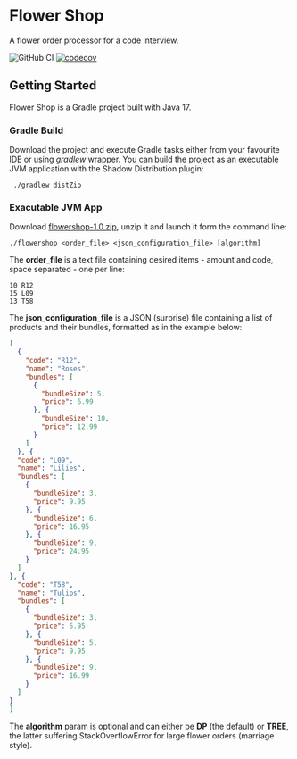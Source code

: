 # Flower Shop
A flower order processor for a code interview.

![GitHub CI](https://github.com/nicosalvato/flowershop/actions/workflows/gradle.yml/badge.svg)
[![codecov](https://codecov.io/gh/nicosalvato/flowershop/branch/main/graph/badge.svg)](https://codecov.io/gh/codecov/java-Standard)

## Getting Started
Flower Shop is a Gradle project built with Java 17. 

### Gradle Build
Download the project and execute Gradle tasks either from your favourite IDE
or using _gradlew_ wrapper.
You can build the project as an executable JVM application with the Shadow Distribution
plugin:
```shell
 ./gradlew distZip 
```

### Exacutable JVM App
Download [flowershop-1.0.zip](https://github.com/nicosalvato/flowershop/releases/download/1.0/flowershop-1.0.zip),
unzip it and launch it form the command line:
```shell
./flowershop <order_file> <json_configuration_file> [algorithm]
```
The **order_file** is a text file containing desired items - amount and code, space separated - one per line:
```text
10 R12
15 L09
13 T58
```
The **json_configuration_file** is a JSON (surprise) file containing a list of products and their bundles, formatted as in the example below:
```json
[
  {
    "code": "R12",
    "name": "Roses",
    "bundles": [
      {
        "bundleSize": 5,
        "price": 6.99
      }, {
        "bundleSize": 10,
        "price": 12.99
      }
    ]
  }, {
  "code": "L09",
  "name": "Lilies",
  "bundles": [
    {
      "bundleSize": 3,
      "price": 9.95
    }, {
      "bundleSize": 6,
      "price": 16.95
    }, {
      "bundleSize": 9,
      "price": 24.95
    }
  ]
}, {
  "code": "T58",
  "name": "Tulips",
  "bundles": [
    {
      "bundleSize": 3,
      "price": 5.95
    }, {
      "bundleSize": 5,
      "price": 9.95
    }, {
      "bundleSize": 9,
      "price": 16.99
    }
  ]
}
]
```

The **algorithm** param is optional and can either be **DP** (the default) or **TREE**,
the latter suffering StackOverflowError for large flower orders (marriage style).

